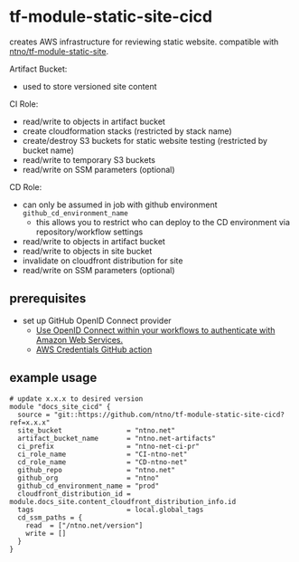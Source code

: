 # tf-module-static-site-cicd
creates AWS infrastructure for reviewing static website.  compatible with [ntno/tf-module-static-site](https://github.com/ntno/tf-module-static-site).

Artifact Bucket:
- used to store versioned site content

CI Role:
  - read/write to objects in artifact bucket
  - create cloudformation stacks (restricted by stack name)
  - create/destroy S3 buckets for static website testing (restricted by bucket name)
  - read/write to temporary S3 buckets
  - read/write on SSM parameters (optional)

CD Role:
  - can only be assumed in job with github environment `github_cd_environment_name`
    - this allows you to restrict who can deploy to the CD environment via repository/workflow settings
  - read/write to objects in artifact bucket
  - read/write to objects in site bucket
  - invalidate on cloudfront distribution for site
  - read/write on SSM parameters (optional)
  
## prerequisites
- set up GitHub OpenID Connect provider
  - [Use OpenID Connect within your workflows to authenticate with Amazon Web Services.](https://docs.github.com/en/actions/deployment/security-hardening-your-deployments/configuring-openid-connect-in-amazon-web-services) 
  - [AWS Credentials GitHub action](https://github.com/aws-actions/configure-aws-credentials)

## example usage

```
# update x.x.x to desired version
module "docs_site_cicd" {
  source = "git::https://github.com/ntno/tf-module-static-site-cicd?ref=x.x.x"
  site_bucket                = "ntno.net"
  artifact_bucket_name       = "ntno.net-artifacts"
  ci_prefix                  = "ntno-net-ci-pr"
  ci_role_name               = "CI-ntno-net"
  cd_role_name               = "CD-ntno-net"
  github_repo                = "ntno.net"
  github_org                 = "ntno"
  github_cd_environment_name = "prod"
  cloudfront_distribution_id = module.docs_site.content_cloudfront_distribution_info.id
  tags                       = local.global_tags
  cd_ssm_paths = {
    read  = ["/ntno.net/version"]
    write = []
  }
}

```
